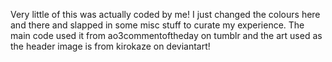 Very little of this was actually coded by me! I just changed the colours here and there and slapped in some misc stuff to curate my experience. The main code used it from ao3commentoftheday on tumblr and the art used as the header image is from kirokaze on deviantart!
